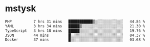 # mstysk

<!--START_SECTION:waka-->

```txt
PHP          7 hrs 31 mins   ███████████▒░░░░░░░░░░░░░   44.84 %
YAML         3 hrs 34 mins   █████▒░░░░░░░░░░░░░░░░░░░   21.30 %
TypeScript   3 hrs 18 mins   █████░░░░░░░░░░░░░░░░░░░░   19.76 %
JSON         44 mins         █░░░░░░░░░░░░░░░░░░░░░░░░   04.37 %
Docker       37 mins         █░░░░░░░░░░░░░░░░░░░░░░░░   03.68 %
```

<!--END_SECTION:waka-->
